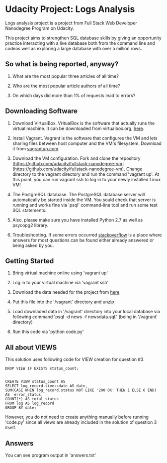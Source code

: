 # Udacity Project: Logs Analysis

Logs analysis project is a project from Full Stack Web Developer Nanodegree Program on Udacity.


This project aims to strengthen SQL database skills by giving an opportunity practice interacting with a live database both from the command line and codeas well as exploring a large database with over a million rows.


## So what is being reported, anyway?
1. What are the most popular three articles of all time?


2. Who are the most popular article authors of all time? 


3. On which days did more than 1% of requests lead to errors? 


## Downloading Software
1. Download VirtualBox. 
VritualBox is the software that actually runs the virtual machine. It can be downloaded from virtualbox.org, [here](https://www.virtualbox.org/wiki/Download_Old_Builds_5_1).


2. Install Vagrant. Vagrant is the software that configures the VM and lets sharing files between host computer and the VM's filesystem. Download it from [vagrantup.com](https://www.vagrantup.com/downloads.html). 


3. Download the VM configuration. Fork and clone the repository [https://github.com/udacity/fullstack-nanodegree-vm](https://github.com/udacity/fullstack-nanodegree-vm). Change directory to the vagrant directory and run the command 'vagrant up'. At this point, you can run vagrant ssh to log in to your newly installed Linux VM!


4. The PostgreSQL database. The PostgreSQL database server will automatically be started inside the VM. You sould check that server is running and works fine via 'psql' command-line tool and run some test SQL statements.


5. Also, please make sure you have installed Python 2.7 as well as psycopg2 library.


6. Troubleshooting. If some errors occurred [stackoverflow](http://stackoverflow.com) is a place where answers for most questions can be found either already answered or being asked by you.



## Getting Started

1. Bring virtual machine online using 'vagrant up'


2. Log in to your virtual machine via 'vagrant ssh'


3. Download the data needed for the project from [here](https://d17h27t6h515a5.cloudfront.net/topher/2016/August/57b5f748_newsdata/newsdata.zip)


4. Put this file into the '/vagrant' directory and unzip


5. Load downladed data in '/vagrant' directory into your local database via following command 'psql -d news -f newsdata.sql.' (being in '/vagrant' directory)


6. Run this code via 'python code.py'


## All about VIEWS

This solution uses following code for VIEW creation for question #3. 
    
    DROP VIEW IF EXISTS status_count;


    CREATE VIEW status_count AS
    SELECT log_record.time::date AS date,
    SUM(CASE WHEN log_record.status NOT LIKE '200 OK' THEN 1 ELSE 0 END)
    AS  error_status,
    COUNT(*) AS total_status
    FROM log AS log_record
    GROUP BY date;

However, you do not need to create anything manually before running 'code.py' since all views are already included in the solution of question 3 itself.

## Answers

You can see program output in 'answers.txt'


